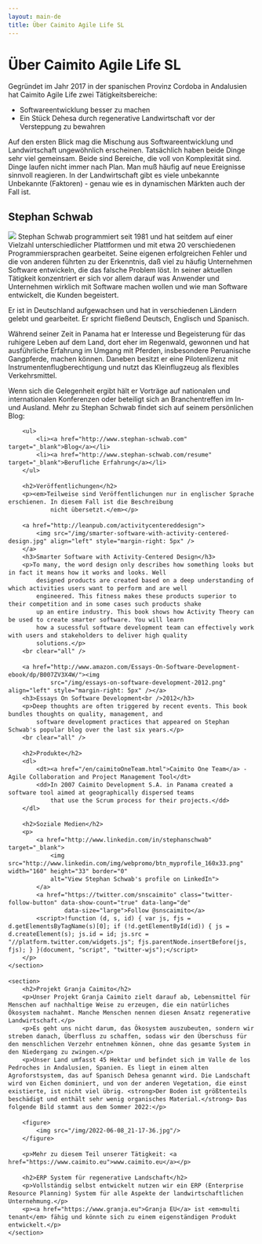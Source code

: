 ```yaml
---
layout: main-de
title: Über Caimito Agile Life SL
---
```

# Über Caimito Agile Life SL
Gegründet im Jahr 2017 in der spanischen Provinz Cordoba in Andalusien hat Caimito Agile Life zwei Tätigkeitsbereiche:

- Softwareentwicklung besser zu machen
- Ein Stück Dehesa durch regenerative Landwirtschaft vor der Versteppung zu bewahren

Auf den ersten Blick mag die Mischung aus Softwareentwicklung und Landwirtschaft ungewöhnlich erscheinen. Tatsächlich haben beide Dinge sehr viel gemeinsam. Beide sind Bereiche, die voll von Komplexität sind. Dinge laufen nicht immer nach Plan. Man muß häufig auf neue Ereignisse sinnvoll reagieren. In der Landwirtschaft gibt es viele unbekannte Unbekannte (Faktoren) - genau wie es in dynamischen Märkten auch der Fall ist.

<div class="overview">
	<section>
		<h2>Stephan Schwab</h2>
		<p><img src="http://www.gravatar.com/avatar/663d11426b0a187ddac59f8c17ce61b4?s=120" class="avatar" />
 			Stephan Schwab programmiert seit 1981 und hat seitdem auf einer Vielzahl unterschiedlicher Plattformen und mit etwa 20
			verschiedenen Programmiersprachen gearbeitet. Seine eigenen erfolgreichen Fehler und die von anderen führten zu
			der Erkenntnis, daß viel zu häufig Unternehmen Software entwickeln, die das falsche Problem löst. In seiner
			aktuellen Tätigkeit konzentriert er sich vor allem darauf was Anwender und Unternehmen wirklich mit Software
			machen wollen und wie man Software entwickelt, die Kunden begeistert.</p>
		<p>Er ist in Deutschland aufgewachsen und hat in verschiedenen Ländern gelebt und gearbeitet. Er spricht fließend Deutsch, Englisch und Spanisch.</p>
		<p>Während seiner Zeit in Panama hat er Interesse und Begeisterung für das ruhigere Leben auf dem Land, dort eher
			im Regenwald, gewonnen und hat ausführliche Erfahrung im Umgang mit Pferden, insbesondere Peruanische Gangpferde,
			machen können. Daneben besitzt er eine Pilotenlizenz mit Instrumentenflugberechtigung und nutzt das Kleinflugzeug
			als flexibles Verkehrsmittel.</p>
		<p>Wenn sich die Gelegenheit ergibt hält er Vorträge auf nationalen und internationalen Konferenzen oder beteiligt
			sich an Branchentreffen im In- und Ausland. Mehr zu Stephan Schwab findet sich auf seinem persönlichen Blog:</p>

		<ul>
			<li><a href="http://www.stephan-schwab.com" target="_blank">Blog</a></li>
			<li><a href="http://www.stephan-schwab.com/resume" target="_blank">Berufliche Erfahrung</a></li>
		</ul>          

		<h2>Veröffentlichungen</h2>
		<p><em>Teilweise sind Veröffentlichungen nur in englischer Sprache erschienen. In diesem Fall ist die Beschreibung
				nicht übersetzt.</em></p>

		<a href="http://leanpub.com/activitycentereddesign">
			<img src="/img/smarter-software-with-activity-centered-design.jpg" align="left" style="margin-right: 5px" />
		</a>
		<h3>Smarter Software with Activity-Centered Design</h3>
		<p>To many, the word design only describes how something looks but in fact it means how it works and looks. Well
			designed products are created based on a deep understanding of which activities users want to perform and are well
			engineered. This fitness makes these products superior to their competition and in some cases such products shake
			up an entire industry. This book shows how Activity Theory can be used to create smarter software. You will learn
			how a sucessful software development team can effectively work with users and stakeholders to deliver high quality
			solutions.</p>
		<br clear="all" />

		<a href="http://www.amazon.com/Essays-On-Software-Development-ebook/dp/B007ZV3X4W/"><img
				src="/img/essays-on-software-development-2012.png" align="left" style="margin-right: 5px" /></a>
		<h3>Essays On Software Development<br />2012</h3>
		<p>Deep thoughts are often triggered by recent events. This book bundles thoughts on quality, management, and
			software development practices that appeared on Stephan Schwab's popular blog over the last six years.</p>
		<br clear="all" />

		<h2>Produkte</h2>
		<dl>
			<dt><a href="/en/caimitoOneTeam.html">Caimito One Team</a> - Agile Collaboration and Project Management Tool</dt>
			<dd>In 2007 Caimito Development S.A. in Panama created a software tool aimed at geographically dispersed teams
				that use the Scrum process for their projects.</dd>
		</dl>

		<h2>Soziale Medien</h2>
		<p>
			<a href="http://www.linkedin.com/in/stephanschwab" target="_blank">
				<img src="http://www.linkedin.com/img/webpromo/btn_myprofile_160x33.png" width="160" height="33" border="0"
				alt="View Stephan Schwab's profile on LinkedIn">
			</a>			
			<a href="https://twitter.com/snscaimito" class="twitter-follow-button" data-show-count="true" data-lang="de"
					data-size="large">Follow @snscaimito</a>
			<script>!function (d, s, id) { var js, fjs = d.getElementsByTagName(s)[0]; if (!d.getElementById(id)) { js = d.createElement(s); js.id = id; js.src = "//platform.twitter.com/widgets.js"; fjs.parentNode.insertBefore(js, fjs); } }(document, "script", "twitter-wjs");</script>
		</p>
	</section>

	<section>
		<h2>Projekt Granja Caimito</h2>
		<p>Unser Projekt Granja Caimito zielt darauf ab, Lebensmittel für Menschen auf nachhaltige Weise zu erzeugen, die ein natürliches Ökosystem nachahmt. Manche Menschen nennen diesen Ansatz regenerative Landwirtschaft.</p>
		<p>Es geht uns nicht darum, das Ökosystem auszubeuten, sondern wir streben danach, Überfluss zu schaffen, sodass wir den Überschuss für den menschlichen Verzehr entnehmen können, ohne das gesamte System in den Niedergang zu zwingen.</p>
		<p>Unser Land umfasst 45 Hektar und befindet sich im Valle de los Pedroches in Andalusien, Spanien. Es liegt in einem alten Agroforstsystem, das auf Spanisch Dehesa genannt wird. Die Landschaft wird von Eichen dominiert, und von der anderen Vegetation, die einst existierte, ist nicht viel übrig. <strong>Der Boden ist größtenteils beschädigt und enthält sehr wenig organisches Material.</strong> Das folgende Bild stammt aus dem Sommer 2022:</p>

		<figure>
			<img src="/img/2022-06-08_21-17-36.jpg"/>
		</figure>

		<p>Mehr zu diesem Teil unserer Tätigkeit: <a href="https://www.caimito.eu">www.caimito.eu</a></p>

		<h2>ERP System für regenerative Landschaft</h2>
		<p>Vollständig selbst entwickelt nutzen wir ein ERP (Enterprise Resource Planning) System für alle Aspekte der landwirtschaftlichen Unternehmung.</p>
		<p><a href="https://www.granja.eu">Granja EU</a> ist <em>multi tenant</em> fähig und könnte sich zu einem eigenständigen Produkt entwickelt.</p>
	</section>
</div>

